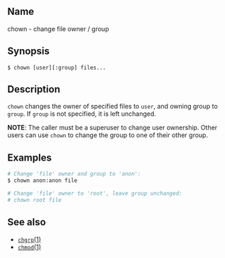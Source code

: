 ## Name

chown - change file owner / group

## Synopsis

```**sh
$ chown [user][:group] files...
```

## Description

`chown` changes the owner of specified files to `user`, and owning group to `group`. If `group` is not specified, it is left unchanged.

**NOTE**: The caller must be a superuser to change user ownership. Other users can use `chown` to change the group to one of their other
group.

## Examples

```sh
# Change 'file' owner and group to 'anon':
$ chown anon:anon file

# Change 'file' owner to 'root', leave group unchanged:
# chown root file
```

## See also

* [`chgrp`(1)](help://man/1/chgrp)
* [`chmod`(1)](help://man/1/chmod)
